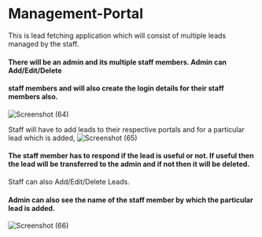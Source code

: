 # Management-Portal
 This is lead fetching application which will consist of multiple leads managed by the staff. 
 #### There will be an admin and its multiple staff members. Admin can Add/Edit/Delete 
 #### staff members and will also create the login details for their staff members also. 
 ![Screenshot (64)](https://user-images.githubusercontent.com/60787730/89732869-3003c580-da6f-11ea-9763-6402eb516f43.png)


 Staff will have to add leads to their respective portals and for a particular lead which is added,
![Screenshot (65)](https://user-images.githubusercontent.com/60787730/89732878-35f9a680-da6f-11ea-8c43-e2eeca845d70.png)

 #### The staff member has to respond if the lead is useful or not. If useful then the lead will be transferred to the admin and if not then it will be deleted. 
 Staff can also Add/Edit/Delete Leads. 
  #### Admin can also see the name of the staff member by which the particular lead is added.
 ![Screenshot (66)](https://user-images.githubusercontent.com/60787730/89732881-3b56f100-da6f-11ea-86be-2fd617e84581.png)
 

 

 





